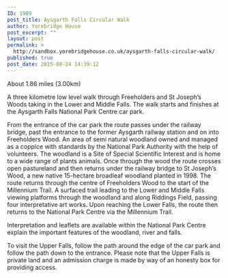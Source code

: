 ```yaml
---
ID: 1909
post_title: Aysgarth Falls Circular Walk
author: Yorebridge House
post_excerpt: ""
layout: post
permalink: >
  http://sandbox.yorebridgehouse.co.uk/aysgarth-falls-circular-walk/
published: true
post_date: 2015-08-24 14:39:12
---
```

About 1.86 miles (3.00km)

A three kilometre low level walk through Freeholders and St Joseph’s Woods taking in the Lower and Middle Falls. The walk starts and finishes at the Aysgarth Falls National Park Centre car park.

From the entrance of the car park the route passes under the railway bridge, past the entrance to the former Aysgarth railway station and on into Freeholders Wood. An area of semi natural woodland owned and managed as a coppice with standards by the National Park Authority with the help of volunteers. The woodland is a Site of Special Scientific Interest and is home to a wide range of plants animals. Once through the wood the route crosses open pastureland and then returns under the railway bridge to St Joseph’s Wood, a new native 15-hectare broadleaf woodland planted in 1998. The route returns through the centre of Freeholders Wood to the start of the Millennium Trail. A surfaced trail leading to the Lower and Middle Falls viewing platforms through the woodland and along Riddings Field, passing four interpretative art works. Upon reaching the Lower Falls, the route then returns to the National Park Centre via the Millennium Trail.

Interpretation and leaflets are available within the National Park Centre explain the important features of the woodland, river and falls.

To visit the Upper Falls, follow the path around the edge of the car park and follow the path down to the entrance. Please note that the Upper Falls is private land and an admission charge is made by way of an honesty box for providing access.